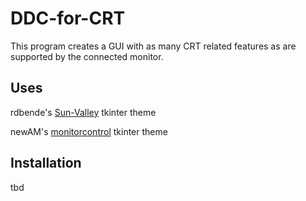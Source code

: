 # DDC-for-CRT

This program creates a GUI with as many CRT related features as are supported by the connected monitor.

## Uses
rdbende's [Sun-Valley](https://github.com/rdbende/Sun-Valley-ttk-theme) tkinter theme

newAM's [monitorcontrol](https://github.com/newAM/monitorcontrol) tkinter theme

## Installation
tbd

